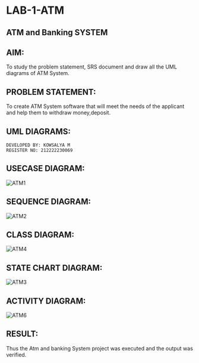# LAB-1-ATM
## ATM and Banking SYSTEM
## AIM: 
To study the problem statement, SRS document and draw all the UML diagrams of ATM
System.
## PROBLEM STATEMENT:
To create ATM System software that will meet the needs of the applicant and help them
to withdraw money,deposit.
## UML DIAGRAMS:
```
DEVELOPED BY: KOWSALYA M
REGISTER NO: 212222230069
```
## USECASE DIAGRAM:
![ATM1](https://github.com/Kowsalyasathya/LAB-1-ATM/assets/118671457/4a2acc7a-35dc-4ce5-8d95-9dfb16b49c87)
## SEQUENCE DIAGRAM:
![ATM2](https://github.com/Kowsalyasathya/LAB-1-ATM/assets/118671457/8f8a9587-4f98-4010-a25c-87101c01bc65)
## CLASS DIAGRAM:
![ATM4](https://github.com/Kowsalyasathya/LAB-1-ATM/assets/118671457/6fe7a737-9abb-4985-bc3f-f7ecd93db3ac)
## STATE CHART DIAGRAM:
![ATM3](https://github.com/Kowsalyasathya/LAB-1-ATM/assets/118671457/d03aea3b-9199-4bc4-80b5-81fdf3f7ac34)
## ACTIVITY DIAGRAM:
![ATM6](https://github.com/Kowsalyasathya/LAB-1-ATM/assets/118671457/b58feb6d-55b2-46e2-81a1-a579782274f0)


## RESULT: 
Thus the Atm and banking System project was executed and the output was verified.
